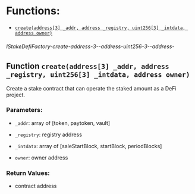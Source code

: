 # Functions:

- [`create(address[3] _addr, address _registry, uint256[3] _intdata, address owner)`](#IStakeDefiFactory-create-address-3--address-uint256-3--address-)

###### IStakeDefiFactory-create-address-3--address-uint256-3--address-

## Function `create(address[3] _addr, address _registry, uint256[3] _intdata, address owner)`

Create a stake contract that can operate the staked amount as a DeFi project.

### Parameters:

- `_addr`: array of [token, paytoken, vault]

- `_registry`:  registry address

- `_intdata`: array of [saleStartBlock, startBlock, periodBlocks]

- `owner`:  owner address

### Return Values:

- contract address
